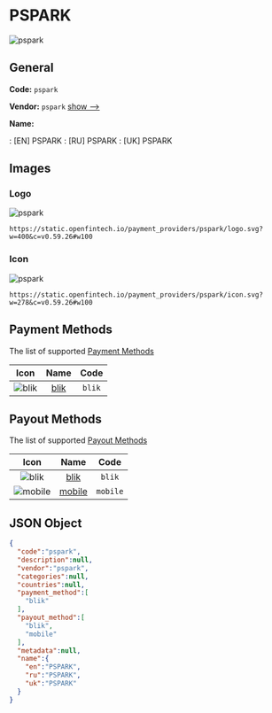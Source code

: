 
# PSPARK 
![pspark](https://static.openfintech.io/payment_providers/pspark/logo.svg?w=400&c=v0.59.26#w100)  

## General 
 
**Code:** `pspark` 
 
**Vendor:** `pspark` [show -->](/vendors/pspark/) 
 
**Name:** 
 
:	[EN] PSPARK 
:	[RU] PSPARK 
:	[UK] PSPARK 
 

## Images 

### Logo 
 
![pspark](https://static.openfintech.io/payment_providers/pspark/logo.svg?w=400&c=v0.59.26#w100)  

```
https://static.openfintech.io/payment_providers/pspark/logo.svg?w=400&c=v0.59.26#w100
```  

### Icon 
 
![pspark](https://static.openfintech.io/payment_providers/pspark/icon.svg?w=278&c=v0.59.26#w100)  

```
https://static.openfintech.io/payment_providers/pspark/icon.svg?w=278&c=v0.59.26#w100
```  

## Payment Methods 
 
The list of supported [Payment Methods](/payment-methods/) 

|Icon|Name|Code| 
|:---:|:---:|:---:| 
|![blik](https://static.openfintech.io/payment_methods/blik/icon.png?w=278&c=v0.59.26#w100) |[blik](/payment-methods/blik/)|`blik`| 
 

## Payout Methods 
 
The list of supported [Payout Methods](/payout-methods/) 

|Icon|Name|Code| 
|:---:|:---:|:---:| 
|![blik](https://static.openfintech.io/payout_methods/blik/icon.png?w=278&c=v0.59.26#w40) |[blik](payout-methodsblik/)|`blik`| 
|![mobile](https://static.openfintech.io/payout_methods/mobile/icon.svg?w=278&c=v0.59.26#w40) |[mobile](payout-methodsmobile/)|`mobile`| 
 

## JSON Object 

```json
{
  "code":"pspark",
  "description":null,
  "vendor":"pspark",
  "categories":null,
  "countries":null,
  "payment_method":[
    "blik"
  ],
  "payout_method":[
    "blik",
    "mobile"
  ],
  "metadata":null,
  "name":{
    "en":"PSPARK",
    "ru":"PSPARK",
    "uk":"PSPARK"
  }
}
```  
